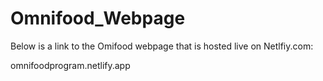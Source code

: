 # Omnifood_Webpage

Below is a link to the Omifood webpage that is hosted live on Netlfiy.com: 

omnifoodprogram.netlify.app 
